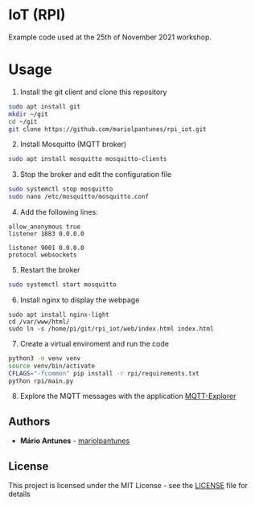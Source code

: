 # IoT (RPI)

Example code used at the 25th of November 2021 workshop.

# Usage

1. Install the git client and clone this repository

```bash
sudo apt install git
mkdir ~/git
cd ~/git
git clone https://github.com/mariolpantunes/rpi_iot.git
```

2. Install Mosquitto (MQTT broker)

```bash
sudo apt install mosquitto mosquitto-clients
```

3. Stop the broker and edit the configuration file

```bash
sudo systemctl stop mosquitto
sudo nano /etc/mosquitto/mosquitto.conf
```

4. Add the following lines:

```
allow_anonymous true
listener 1883 0.0.0.0

listener 9001 0.0.0.0
protocol websockets
```

5. Restart the broker

```bash
sudo systemctl start mosquitto
```

6. Install nginx to display the webpage

```
sudo apt install nginx-light
cd /var/www/html/
sudo ln -s /home/pi/git/rpi_iot/web/index.html index.html
```

7. Create a virtual enviroment and run the code

```bash
python3 -m venv venv
source venv/bin/activate
CFLAGS="-fcommon" pip install -r rpi/requirements.txt
python rpi/main.py
```

8. Explore the MQTT messages with the application [MQTT-Explorer](http://mqtt-explorer.com/)

## Authors

* **Mário Antunes** - [mariolpantunes](https://github.com/mariolpantunes)

## License

This project is licensed under the MIT License - see the [LICENSE](LICENSE) file for details